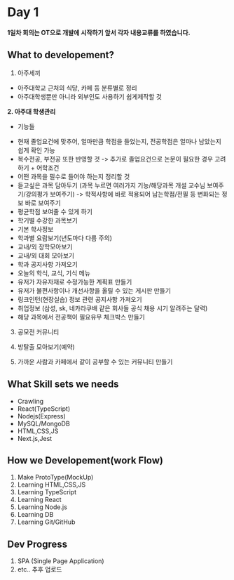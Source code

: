 # Day 1

**1일차 회의는 OT으로 개발에 시작하기 앞서 각자 내용교류를 하였습니다.**

## What to developement?
1. 아주세끼
* 아주대학교 근처의 식당, 카페 등 분류별로 정리
* 아주대학생뿐만 아니라 외부인도 사용하기 쉽게제작할 것

**2. 아주대 학생관리**
- 기능들
* 현재 졸업요건에 맞추어, 얼마만큼 학점을 들었는지, 전공학점은 얼마나 남았는지 쉽게 확인 가능 
* 복수전공, 부전공 또한 반영할 것 -> 추가로 졸업요건으로 논문이 필요한 경우 고려하기 + 어학조건
* 어떤 과목을 필수로 들어야 하는지 정리할 것
* 듣고싶은 과목 담아두기 (과목 누르면 여러가지 기능/해당과목 개설 교수님 보여주기/강의평가 보여주기) -> 학적사항에 바로 적용되어 남는학점/전필 등 변화되는 정보 바로 보여주기
* 평균학점 보여줄 수 있게 하기
* 학기별 수강한 과목보기
* 기본 학사정보
* 학과별 요람보기(년도마다 다름 주의)
* 교내/외 장학모아보기
* 교내/외 대회 모아보기 
* 학과 공지사항 가져오기
* 오늘의 학식, 교식, 기식 메뉴
* 유저가 자유자재로 수정가능한 계획표 만들기
* 유저가 불편사항이나 개선사항을 올릴 수 있는 게시판 만들기
* 링크인턴(현장실습) 정보 관련 공지사항 가져오기
* 취업정보 (삼성, sk, 네카라쿠배 같은 회사들 공식 채용 시기 알려주는 달력)
* 해당 과목에서 전공책이 필요유무 체크박스 만들기

3. 공모전 커뮤니티

4. 방탈출 모아보기(예약)

5. 가까운 사람과 카페에서 같이 공부할 수 있는 커뮤니티 만들기

## What Skill sets we needs
- Crawling
- React(TypeScript)
- Nodejs(Express)
- MySQL/MongoDB
- HTML,CSS,JS
- Next.js,Jest

## How we Developement(work Flow)
1. Make ProtoType(MockUp)
2. Learning HTML,CSS,JS
3. Learning TypeScript
4. Learning React
5. Learning Node.js
6. Learning DB
7. Learning Git/GitHub

## Dev Progress
1. SPA (Single Page Application)
2. etc.. 추후 업로드
